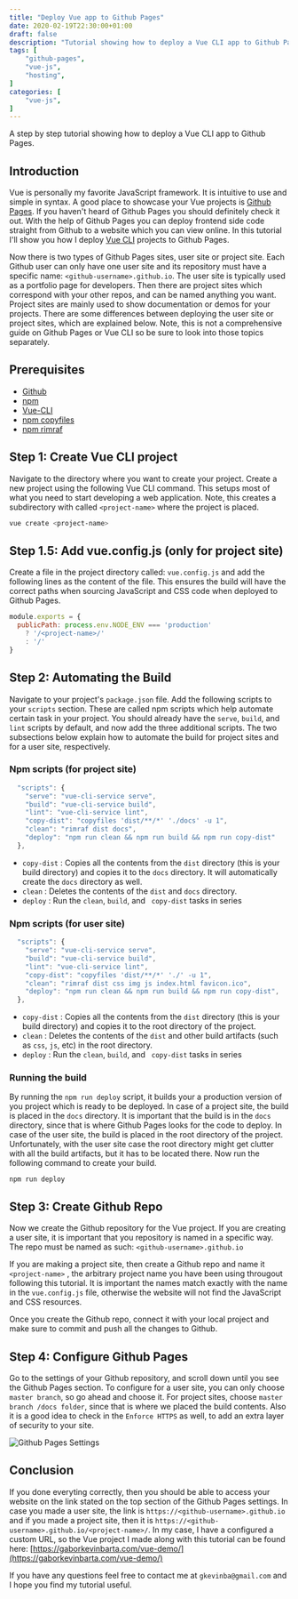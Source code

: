 ```yaml
---
title: "Deploy Vue app to Github Pages"
date: 2020-02-19T22:30:00+01:00
draft: false
description: "Tutorial showing how to deploy a Vue CLI app to Github Pages"
tags: [
    "github-pages",
    "vue-js",
    "hosting",
]
categories: [
    "vue-js",
]
---
```

A step by step tutorial showing how to deploy a Vue CLI app to Github Pages.
<!--more-->

## Introduction

Vue is personally my favorite JavaScript framework. It is intuitive to use and simple in syntax. A good place to showcase your Vue projects is [Github Pages](https://pages.github.com/). If you haven't heard of Github Pages you should definitely check it out. With the help of Github Pages you can deploy frontend side code straight from Github to a website which you can view online. In this tutorial I'll show you how I deploy [Vue CLI](https://cli.vuejs.org/) projects to Github Pages.

Now there is two types of Github Pages sites, user site or project site. Each Github user can only have one user site and its repository must have a specific name: `<github-username>.github.io`. The user site is typically used as a portfolio page for developers. Then there are project sites which correspond with your other repos, and can be named anything you want. Project sites are mainly used to show documentation or demos for your projects. There are some differences between deploying the user site or project sites, which are explained below. Note, this is not a comprehensive guide on Github Pages or Vue CLI so be sure to look into those topics separately.



## Prerequisites

- [Github](https://github.com/)
- [npm](https://www.npmjs.com/get-npm)
- [Vue-CLI](https://cli.vuejs.org/guide/installation.html)
- [npm copyfiles](https://www.npmjs.com/package/copyfiles#install)
- [npm rimraf](https://www.npmjs.com/package/rimraf#cli)



## Step 1: Create Vue CLI project

Navigate to the directory where you want to create your project. Create a new project using the following Vue CLI command. This setups most of what you need to start developing a web application. Note, this creates a subdirectory with called `<project-name>` where the project is placed.

```bash
vue create <project-name>
```



## Step 1.5: Add vue.config.js (only for project site)

Create a file in the project directory called: `vue.config.js` and add the following lines as the content of the file. This ensures the build will have the correct paths when sourcing JavaScript and CSS code when deployed to Github Pages.

```javascript
module.exports = {
  publicPath: process.env.NODE_ENV === 'production'
    ? '/<project-name>/'
    : '/'
}
```



## Step 2: Automating the Build

Navigate to your project's `package.json` file. Add the following scripts to your `scripts` section. These are called npm scripts which help automate certain task in your project. You should already have the `serve`, `build`, and `lint` scripts by default, and now add the three additional scripts. The two subsections below explain how to automate the build for project sites and for a user site, respectively.

### Npm scripts (for project site)

```javascript
  "scripts": {
    "serve": "vue-cli-service serve",
    "build": "vue-cli-service build",
    "lint": "vue-cli-service lint",
    "copy-dist": "copyfiles 'dist/**/*' './docs' -u 1",
    "clean": "rimraf dist docs",
    "deploy": "npm run clean && npm run build && npm run copy-dist"
  },
```

- `copy-dist` : Copies all the contents from the `dist` directory (this is your build directory) and copies it to the `docs` directory. It will automatically create the `docs` directory as well.
- `clean` : Deletes the contents of the `dist` and `docs` directory.
- `deploy` : Run the `clean`, `build`, and ` copy-dist` tasks in series

### Npm scripts (for user site)

```javascript
  "scripts": {
    "serve": "vue-cli-service serve",
    "build": "vue-cli-service build",
    "lint": "vue-cli-service lint",
    "copy-dist": "copyfiles 'dist/**/*' './' -u 1",
    "clean": "rimraf dist css img js index.html favicon.ico",
    "deploy": "npm run clean && npm run build && npm run copy-dist",
  },
```

- `copy-dist` : Copies all the contents from the `dist` directory (this is your build directory) and copies it to the root directory of the project.
- `clean` : Deletes the contents of the `dist` and other build artifacts (such as `css`, `js`, etc) in the root directory.
- `deploy` : Run the `clean`, `build`, and ` copy-dist` tasks in series

### Running the build

By running the `npm run deploy` script, it builds your a production version of you project which is ready to be deployed. In case of a project site, the build is placed in the `docs` directory. It is important that the build is in the `docs` directory, since that is where Github Pages looks for the code to deploy. In case of the user site, the build is placed in the root directory of the project. Unfortunately, with the user site case the root directory might get clutter with all the build artifacts, but it has to be located there. Now run the following command to create your build.

```
npm run deploy
```



## Step 3: Create Github Repo

Now we create the Github repository for the Vue project. If you are creating a user site, it is important that you repository is named in a specific way. The repo must be named as such: `<github-username>.github.io`

If you are making a project site, then create a Github repo and name it `<project-name>` , the arbitrary project name you have been using througout following this tutorial. It is important the names match exactly with the name in the `vue.config.js` file, otherwise the website will not find the JavaScript and CSS resources. 

Once you create the Github repo, connect it with your local project and make sure to commit and push all the changes to Github.



## Step 4: Configure Github Pages

Go to the settings of your Github repository, and scroll down until you see the Github Pages section. To configure for a user site, you can only choose `master branch`, so go ahead and choose it. For project sites, choose `master branch /docs folder`, since that is where we placed the build contents. Also it is a good idea to check in the `Enforce HTTPS` as well, to add an extra layer of security to your site.

![Github Pages Settings](../githubpages.png)


## Conclusion

If you done everyting correctly, then you should be able to access your website on the link stated on the top section of the Github Pages settings. In case you made a user site, the link is `https://<github-username>.github.io` and if you made a project site, then it is `https://<github-username>.github.io/<project-name>/`. In my case, I have a configured a custom URL, so the Vue project I made along with this tutorial can be found here: [https://gaborkevinbarta.com/vue-demo/](https://gaborkevinbarta.com/vue-demo/)

If you have any questions feel free to contact me at `gkevinba@gmail.com` and I hope you find my tutorial useful.

